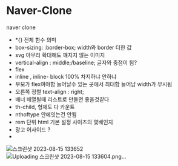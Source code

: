 # Naver-Clone
naver clone
- *{} 전체 함수 의미
- box-sizing: :border-box; width와 border 더한 값
- svg 아무리 확대해도 꺠지지 않는 이미지
- vertical-align : middle;/baseline; 글자와 중점이 됨?
- flex 
-  inline , inline- block 100% 차지하냐 안하냐
- 부모가 flex여야함 늘어날수 있는 곳에서 최대함 늘어남
	width가 무시됨
- 오른쪽 정렬 text-align : right;
- 배너 배열될때 리스트로 만들면 좋을것같다
- th-child, 형제도 다 카운트
-  nthoftype 안에잇는건 안됨
- rem 단위 html 기본 설정 사이즈의 몇배인지
- 광고 어사이드 ?
- 
![스크린샷 2023-08-15 133652](https://github.com/ioimmini/Naver-Clone/assets/141547885/7cac2485-1b31-4dcf-9613-b0771a226d61)
![Uploading 스크린샷 2023-08-15 133604.png…]()
